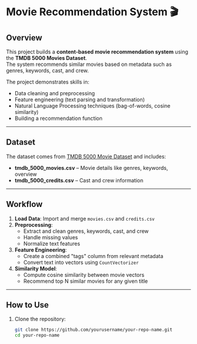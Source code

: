 # Movie Recommendation System 🎬  

## Overview  
This project builds a **content-based movie recommendation system** using the **TMDB 5000 Movies Dataset**.  
The system recommends similar movies based on metadata such as genres, keywords, cast, and crew.  

The project demonstrates skills in:  
- Data cleaning and preprocessing  
- Feature engineering (text parsing and transformation)  
- Natural Language Processing techniques (bag-of-words, cosine similarity)  
- Building a recommendation function  

---

## Dataset  
The dataset comes from [TMDB 5000 Movie Dataset](https://www.kaggle.com/datasets/tmdb/tmdb-movie-metadata) and includes:  
- **tmdb_5000_movies.csv** – Movie details like genres, keywords, overview  
- **tmdb_5000_credits.csv** – Cast and crew information  

---

## Workflow  
1. **Load Data**: Import and merge `movies.csv` and `credits.csv`  
2. **Preprocessing**:  
   - Extract and clean genres, keywords, cast, and crew  
   - Handle missing values  
   - Normalize text features  
3. **Feature Engineering**:  
   - Create a combined "tags" column from relevant metadata  
   - Convert text into vectors using `CountVectorizer`  
4. **Similarity Model**:  
   - Compute cosine similarity between movie vectors  
   - Recommend top N similar movies for any given title  

---

## How to Use  
1. Clone the repository:  
   ```bash
   git clone https://github.com/yourusername/your-repo-name.git
   cd your-repo-name
